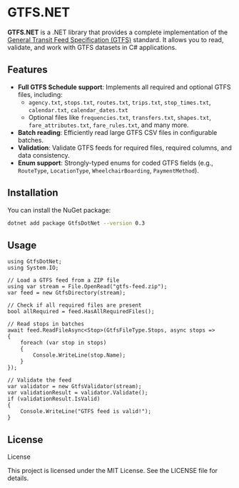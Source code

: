 # GTFS.NET

**GTFS.NET** is a .NET library that provides a complete implementation of the [General Transit Feed Specification (GTFS)](https://gtfs.org/documentation/schedule/) standard. It allows you to read, validate, and work with GTFS datasets in C# applications.

## Features

- **Full GTFS Schedule support**: Implements all required and optional GTFS files, including:
  - `agency.txt`, `stops.txt`, `routes.txt`, `trips.txt`, `stop_times.txt`, `calendar.txt`, `calendar_dates.txt`
  - Optional files like `frequencies.txt`, `transfers.txt`, `shapes.txt`, `fare_attributes.txt`, `fare_rules.txt`, and many more.
- **Batch reading**: Efficiently read large GTFS CSV files in configurable batches.
- **Validation**: Validate GTFS feeds for required files, required columns, and data consistency.
- **Enum support**: Strongly-typed enums for coded GTFS fields (e.g., `RouteType`, `LocationType`, `WheelchairBoarding`, `PaymentMethod`).

## Installation

You can install the NuGet package:

```bash
dotnet add package GtfsDotNet --version 0.3
```

## Usage

```chsarp
using GtfsDotNet;
using System.IO;

// Load a GTFS feed from a ZIP file
using var stream = File.OpenRead("gtfs-feed.zip");
var feed = new GtfsDirectory(stream);

// Check if all required files are present
bool allRequired = feed.HasAllRequiredFiles();

// Read stops in batches
await feed.ReadFileAsync<Stop>(GtfsFileType.Stops, async stops =>
{
    foreach (var stop in stops)
    {
        Console.WriteLine(stop.Name);
    }
});

// Validate the feed
var validator = new GtfsValidator(stream);
var validationResult = validator.Validate();
if (validationResult.IsValid)
{
    Console.WriteLine("GTFS feed is valid!");
}
```

## License

License

This project is licensed under the MIT License. See the LICENSE file for details.
